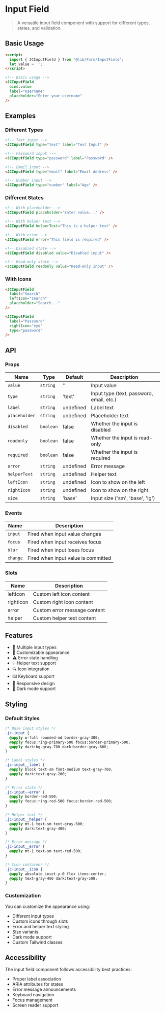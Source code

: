 # Input Field

> A versatile input field component with support for different types, states, and validation.

## Basic Usage

```html
<script>
  import { JCInputField } from '@lib/Form/InputField';
  let value = '';
</script>

<!-- Basic usage -->
<JCInputField
  bind:value
  label="Username"
  placeholder="Enter your username"
/>
```

## Examples

### Different Types

```html
<!-- Text input -->
<JCInputField type="text" label="Text Input" />

<!-- Password input -->
<JCInputField type="password" label="Password" />

<!-- Email input -->
<JCInputField type="email" label="Email Address" />

<!-- Number input -->
<JCInputField type="number" label="Age" />
```

### Different States

```html
<!-- With placeholder -->
<JCInputField placeholder="Enter value..." />

<!-- With helper text -->
<JCInputField helperText="This is a helper text" />

<!-- With error -->
<JCInputField error="This field is required" />

<!-- Disabled state -->
<JCInputField disabled value="Disabled input" />

<!-- Read-only state -->
<JCInputField readonly value="Read-only input" />
```

### With Icons

```html
<JCInputField
  label="Search"
  leftIcon="search"
  placeholder="Search..."
/>

<JCInputField
  label="Password"
  rightIcon="eye"
  type="password"
/>
```

## API

### Props

| Name | Type | Default | Description |
|------|------|---------|-------------|
| `value` | `string` | '' | Input value |
| `type` | `string` | 'text' | Input type (text, password, email, etc.) |
| `label` | `string` | undefined | Label text |
| `placeholder` | `string` | undefined | Placeholder text |
| `disabled` | `boolean` | false | Whether the input is disabled |
| `readonly` | `boolean` | false | Whether the input is read-only |
| `required` | `boolean` | false | Whether the input is required |
| `error` | `string` | undefined | Error message |
| `helperText` | `string` | undefined | Helper text |
| `leftIcon` | `string` | undefined | Icon to show on the left |
| `rightIcon` | `string` | undefined | Icon to show on the right |
| `size` | `string` | 'base' | Input size ('sm', 'base', 'lg') |

### Events

| Name | Description |
|------|-------------|
| `input` | Fired when input value changes |
| `focus` | Fired when input receives focus |
| `blur` | Fired when input loses focus |
| `change` | Fired when input value is committed |

### Slots

| Name | Description |
|------|-------------|
| leftIcon | Custom left icon content |
| rightIcon | Custom right icon content |
| error | Custom error message content |
| helper | Custom helper text content |

## Features

- 📝 Multiple input types
- 🎨 Customizable appearance
- ⚠️ Error state handling
- 💡 Helper text support
- 🔍 Icon integration
- ⌨️ Keyboard support
- 📱 Responsive design
- 🌙 Dark mode support

## Styling

### Default Styles

```css
/* Base input styles */
.jc-input {
  @apply w-full rounded-md border-gray-300;
  @apply focus:ring-primary-500 focus:border-primary-500;
  @apply dark:bg-gray-700 dark:border-gray-600;
}

/* Label styles */
.jc-input__label {
  @apply block text-sm font-medium text-gray-700;
  @apply dark:text-gray-200;
}

/* Error state */
.jc-input--error {
  @apply border-red-500;
  @apply focus:ring-red-500 focus:border-red-500;
}

/* Helper text */
.jc-input__helper {
  @apply mt-1 text-sm text-gray-500;
  @apply dark:text-gray-400;
}

/* Error message */
.jc-input__error {
  @apply mt-1 text-sm text-red-500;
}

/* Icon container */
.jc-input__icon {
  @apply absolute inset-y-0 flex items-center;
  @apply text-gray-400 dark:text-gray-500;
}
```

### Customization

You can customize the appearance using:
- Different input types
- Custom icons through slots
- Error and helper text styling
- Size variants
- Dark mode support
- Custom Tailwind classes

## Accessibility

The input field component follows accessibility best practices:

- Proper label association
- ARIA attributes for states
- Error message announcements
- Keyboard navigation
- Focus management
- Screen reader support 